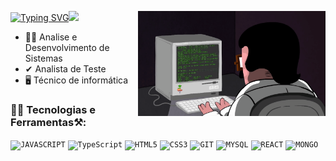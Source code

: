 [![Typing SVG](https://readme-typing-svg.demolab.com?font=Fira+Code&weight=600&size=30&duration=3000&pause=1000&color=523BF7&random=false&width=435&lines=Ol%C3%A1%2C+Bem+vindo(a))](https://git.io/typing-svg)<img src="https://media.giphy.com/media/hvRJCLFzcasrR4ia7z/giphy.gif" width="30"> 
<img width="300px" align="right" src="https://github.com/samuelaraujoc/samuelaraujoc/blob/main/dormrm.gif"></h1> 


<p align="center">
  
* 👨‍🎓 Analise e Desenvolvimento de Sistemas
* ✔ Analista de Teste
* 🖥️ Técnico de informática
  
  
 </p>
 
 ### 👩‍💻 Tecnologias e Ferramentas⚒️: 
<code><img width="40px" src="https://cdn.jsdelivr.net/gh/devicons/devicon/icons/javascript/javascript-original.svg" title = "JAVASCRIPT"/></code>
<code><img width="40px" src="https://cdn.jsdelivr.net/gh/devicons/devicon/icons/typescript/typescript-original.svg" title = "TypeScript"/></code>
<code><img width="40px" src="https://cdn.jsdelivr.net/gh/devicons/devicon/icons/html5/html5-original-wordmark.svg" title = "HTML5"/></code>
<code><img width="40px" src="https://cdn.jsdelivr.net/gh/devicons/devicon/icons/css3/css3-original-wordmark.svg" title = "CSS3"/></code>
<code><img width="40px" src="https://cdn.jsdelivr.net/gh/devicons/devicon/icons/git/git-original.svg" title = "GIT"/></code>
<code><img width="40px" src="https://cdn.jsdelivr.net/gh/devicons/devicon/icons/mysql/mysql-original.svg" title = "MYSQL"/></code>
<code><img width="40px" src="https://cdn.jsdelivr.net/gh/devicons/devicon/icons/react/react-original-wordmark.svg" title = "REACT"/></code>
<code><img width="40px" src="https://cdn.jsdelivr.net/gh/devicons/devicon@latest/icons/mongodb/mongodb-original-wordmark.svg" title = "MONGO"/></code>
          
 
